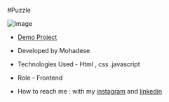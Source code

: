 #Puzzle

![Image](https://github.com/user-attachments/assets/f5af160a-5035-4df3-8481-ebf34c562f96)
- [Demo Project]( https://mohadsezare-web.github.io/Puzzle/)

- Developed by Mohadese 


- Technologies Used - Html , css .javascript

- Role - Frontend

- How to reach me : with my [instagram](https://www.instagram.com/mohadsezare_web) and [linkedin](https://www.linkedin.com/in/mohadsezare_web)

